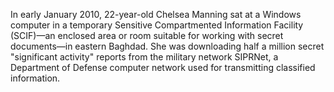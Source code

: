 In early January 2010, 22-year-old Chelsea Manning sat at a Windows
computer in a temporary Sensitive Compartmented Information Facility
(SCIF)&mdash;an enclosed area or room suitable for working with secret
documents&mdash;in eastern Baghdad. She was downloading half a million
secret "significant activity" reports from the military network SIPRNet,
a Department of Defense computer network used for transmitting
classified information.